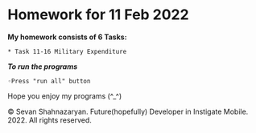 # Homework for 11 Feb 2022

**My homework consists of 6 Tasks:**

    * Task 11-16 Military Expenditure

***To run the programs***

    ◦Press "run all" button

Hope you enjoy my programs (^_^)

© Sevan Shahnazaryan. Future(hopefully) Developer in Instigate Mobile.
2022. All rights reserved.